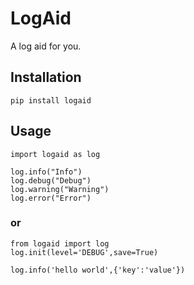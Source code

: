 # LogAid

A log aid for you.

## Installation
```
pip install logaid
```

## Usage
```
import logaid as log

log.info("Info")
log.debug("Debug")
log.warning("Warning")
log.error("Error")
```
### or 
```
from logaid import log
log.init(level='DEBUG',save=True)

log.info('hello world',{'key':'value'})
```